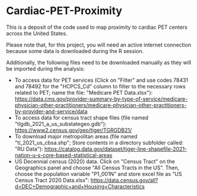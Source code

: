 # Cardiac-PET-Proximity
This is a deposit of the code used to map proximity to cardiac PET centers across the United States.

Please note that, for this project, you will need an active internet connection because some data is downloaded during the R session.

Additionally, the following files need to be downloaded manually as they will be imported during the analysis:
-  To access data for PET services (Click on "Filter" and use codes 78431 and 78492 for the "HCPCS_Cd" column to filter to the necessary rows related to PET; name the file: "Medicare PET Data.xlsx"): https://data.cms.gov/provider-summary-by-type-of-service/medicare-physician-other-practitioners/medicare-physician-other-practitioners-by-provider-and-service/data
-  To access data for census tract shape files (file named "tlgdb_2021_a_us_substategeo.gdb"): https://www2.census.gov/geo/tiger/TGRGDB21/
-  To download major metropolitan areas (file named "tl_2021_us_cbsa.shp"; Store contents in a directory subfolder called: "RU Data"): https://catalog.data.gov/dataset/tiger-line-shapefile-2021-nation-u-s-core-based-statistical-areas
-  US Decennial census (2020) data. Click on "Census Tract" on the Geographics panel and choose "All Census Tracts in the US". Then, choose the population variable "P1_001N" and store excel file as "US Census Tract 2020 Data.xlsx": https://data.census.gov/all?d=DEC+Demographic+and+Housing+Characteristics
